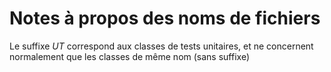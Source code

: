 # Notes à propos des noms de fichiers
Le suffixe *UT* correspond aux classes de tests unitaires, et ne concernent normalement que les classes de même nom (sans suffixe)